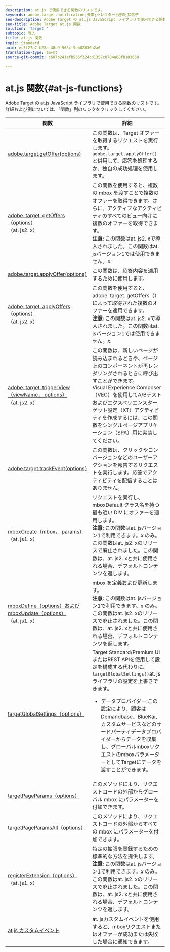 ```yaml
---
description: at.js で使用できる関数のリストです。
keywords: adobe.target.notification;要素;セレクター;通知;拡張子
seo-description: Adobe Target の at.js JavaScript ライブラリで使用できる関数のリストです。
seo-title: Adobe Target at.js 関数
solution: 'Target '
subtopic: 導入
title: at.js 関数
topic: Standard
uuid: ec5f27a7-b22a-48c9-968c-9eb02830a2a6
translation-type: tm+mt
source-git-commit: c607b241afb535f324cd1357c8784a88fb183658

---
```



# at.js 関数{#at-js-functions}

Adobe Target の at.js JavaScript ライブラリで使用できる関数のリストです。詳細および例については、「関数」列のリンクをクリックしてください。

| 関数 | 詳細 |
| --- | --- | 
| [adobe.target.getOffer(options)](/help/c-implementing-target/c-implementing-target-for-client-side-web/adobe-target-getoffer.md) | この関数は、Target オファーを取得するリクエストを実行します。`adobe.target.applyOffer()` と併用して、応答を処理するか、独自の成功処理を使用します。 |
| [adobe. target. getOffers（options）](/help/c-implementing-target/c-implementing-target-for-client-side-web/adobe-target-getoffers-atjs-2.md)<br>（at. js2. x） | この関数を使用すると、複数の mbox を渡すことで複数のオファーを取得できます。さらに、アクティブなアクティビティのすべてのビュー向けに複数のオファーを取得できます。<br>**注意:** この関数はat. js2. xで導入されました。この関数はat. jsバージョン1では使用できません。*x*. |
| [adobe.target.applyOffer(options)](/help/c-implementing-target/c-implementing-target-for-client-side-web/adobe-target-applyoffer.md) | この関数は、応答内容を適用するために使用します。 |
| [adobe. target. applyOffers（options）](/help/c-implementing-target/c-implementing-target-for-client-side-web/adobe-target-applyoffers-atjs-2.md)<br>（at. js2. x） | この関数を使用すると、adobe. target. getOffers（）によって取得された複数のオファーを適用できます。<br>**注意:** この関数はat. js2. xで導入されました。この関数はat. jsバージョン1では使用できません。*x*. |
| [adobe. target. triggerView（viewName， options）](/help/c-implementing-target/c-implementing-target-for-client-side-web/adobe-target-triggerview-atjs-2.md)<br>（at. js2. x） | この関数は、新しいページが読み込まれるときや、ページ上のコンポーネントが再レンダリングされるときに呼び出すことができます。<br> Visual Experience Composer（VEC）を使用してA/Bテストおよびエクスペリエンスターゲット設定（XT）アクティビティを作成するには、この関数をシングルページアプリケーション（SPA）用に実装してください。 |
| [adobe.target.trackEvent(options)](/help/c-implementing-target/c-implementing-target-for-client-side-web/adobe-target-trackevent.md) | この関数は、クリックやコンバージョンなどのユーザーアクションを報告するリクエストを実行します。応答でアクティビティを配信することはありません。 |
| [mboxCreate（mbox， params）](/help/c-implementing-target/c-implementing-target-for-client-side-web/mboxcreate-atjs.md)<br>（at. js1. x） | リクエストを実行し、mboxDefault クラス名を持つ最も近い DIV にオファーを適用します。<br>**注意:** この関数はat. jsバージョン1で利用できます。*x* のみ。この関数はat. js2. xのリリースで廃止されました。この関数は、at. js2. xと共に使用される場合、デフォルトコンテンツを返します。 |
| [mboxDefine（options）およびmboxUpdate（options）](/help/c-implementing-target/c-implementing-target-for-client-side-web/mboxdefine-mboxupdate-atjs-1x.md)<br>（at. js1. x） | mbox を定義および更新します。<br>**注意:** この関数はat. jsバージョン1で利用できます。*x* のみ。この関数はat. js2. xのリリースで廃止されました。この関数は、at. js2. xと共に使用される場合、デフォルトコンテンツを返します。 |
| [targetGlobalSettings（options）](/help/c-implementing-target/c-implementing-target-for-client-side-web/targetgobalsettings.md) | Target Standard/Premium UIまたはREST APIを使用して設定を構成する代わりに、 `targetGlobalSettings()`at. jsライブラリの設定を上書きできます。<ul><li>データプロバイダー:この設定により、顧客はDemandbase、BlueKai、カスタムサービスなどのサードパーティデータプロバイダーからデータを収集し、グローバルmboxリクエストのmboxパラメーターとしてTargetにデータを渡すことができます。</li></ul> |
| [targetPageParams（options）](/help/c-implementing-target/c-implementing-target-for-client-side-web/targetpageparams.md) | このメソッドにより、リクエストコードの外部からグローバル mbox にパラメーターを付加できます。 |
| [targetPageParamsAll（options）](/help/c-implementing-target/c-implementing-target-for-client-side-web/targetpageparamsall.md) | このメソッドにより、リクエストコードの外部からすべての mbox にパラメーターを付加できます。 |
| [registerExtension（options）](/help/c-implementing-target/c-implementing-target-for-client-side-web/registerextension-atjs-1x.md)<br>（at. js1. x） | 特定の拡張を登録するための標準的な方法を提供します。<br>**注意:** この関数はat. jsバージョン1で利用できます。*x* のみ。この関数はat. js2. xのリリースで廃止されました。この関数は、at. js2. xと共に使用される場合、デフォルトコンテンツを返します。 |
| [at.js カスタムイベント](/help/c-implementing-target/c-implementing-target-for-client-side-web/atjs-custom-events.md)       | at. jsカスタムイベントを使用すると、mboxリクエストまたはオファーが成功または失敗した場合に通知できます。 |
